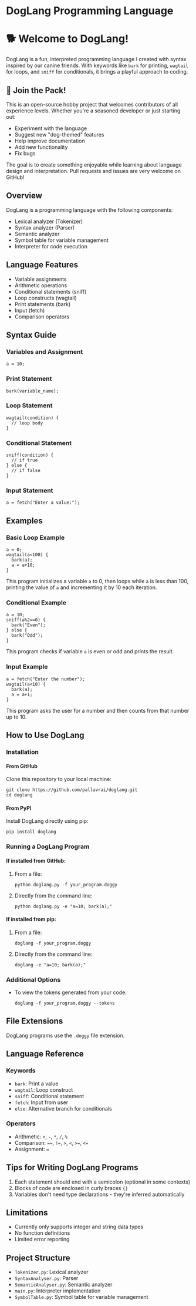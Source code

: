 # DogLang Programming Language

# 🐕 Welcome to DogLang!

DogLang is a fun, interpreted programming language I created with syntax inspired by our canine friends. With keywords like `bark` for printing, `wagtail` for loops, and `sniff` for conditionals, it brings a playful approach to coding.

## 🚀 Join the Pack!

This is an open-source hobby project that welcomes contributors of all experience levels. Whether you're a seasoned developer or just starting out:

- Experiment with the language
- Suggest new "dog-themed" features
- Help improve documentation
- Add new functionality
- Fix bugs

The goal is to create something enjoyable while learning about language design and interpretation. Pull requests and issues are very welcome on GitHub!

## Overview

DogLang is a programming language with the following components:
- Lexical analyzer (Tokenizer)
- Syntax analyzer (Parser)
- Semantic analyzer
- Symbol table for variable management
- Interpreter for code execution

## Language Features

- Variable assignments
- Arithmetic operations
- Conditional statements (sniff)
- Loop constructs (wagtail)
- Print statements (bark)
- Input (fetch)
- Comparison operators

## Syntax Guide

### Variables and Assignment
```
a = 10;
```

### Print Statement
```
bark(variable_name);
```

### Loop Statement
```
wagtail(condition) {
  // loop body
}
```

### Conditional Statement
```
sniff(condition) {
  // if true
} else {
  // if false
}
```

### Input Statement
```
a = fetch("Enter a value:");
```

## Examples

### Basic Loop Example
```
a = 0;
wagtail(a<100) { 
  bark(a);
  a = a+10;
}
```
This program initializes a variable `a` to 0, then loops while `a` is less than 100, printing the value of `a` and incrementing it by 10 each iteration.

### Conditional Example
```
a = 10;
sniff(a%2==0) {
  bark("Even");
} else {
  bark("Odd");
}
```
This program checks if variable `a` is even or odd and prints the result.

### Input Example
```
a = fetch("Enter the number");
wagtail(a<10) {
  bark(a);
  a = a+1;
}
```
This program asks the user for a number and then counts from that number up to 10.

## How to Use DogLang

### Installation

#### From GitHub
Clone this repository to your local machine:
```
git clone https://github.com/pallavrai/doglang.git
cd doglang
```

#### From PyPI
Install DogLang directly using pip:
```
pip install doglang
```

### Running a DogLang Program

#### If installed from GitHub:
1. From a file:
   ```
   python doglang.py -f your_program.doggy
   ```

2. Directly from the command line:
   ```
   python doglang.py -e "a=10; bark(a);"
   ```

#### If installed from pip:
1. From a file:
   ```
   doglang -f your_program.doggy
   ```

2. Directly from the command line:
   ```
   doglang -e "a=10; bark(a);"
   ```

### Additional Options
- To view the tokens generated from your code:
  ```
  doglang -f your_program.doggy --tokens
  ```

## File Extensions
DogLang programs use the `.doggy` file extension.

## Language Reference

### Keywords
- `bark`: Print a value
- `wagtail`: Loop construct
- `sniff`: Conditional statement
- `fetch`: Input from user
- `else`: Alternative branch for conditionals

### Operators
- Arithmetic: `+`, `-`, `*`, `/`, `%`
- Comparison: `==`, `!=`, `>`, `<`, `>=`, `<=`
- Assignment: `=`

## Tips for Writing DogLang Programs
1. Each statement should end with a semicolon (optional in some contexts)
2. Blocks of code are enclosed in curly braces `{}`
3. Variables don't need type declarations - they're inferred automatically

## Limitations
- Currently only supports integer and string data types
- No function definitions
- Limited error reporting

## Project Structure
- `Tokenizer.py`: Lexical analyzer
- `SyntaxAnalyser.py`: Parser
- `SemanticAnalyser.py`: Semantic analyzer
- `main.py`: Interpreter implementation
- `SymbolTable.py`: Symbol table for variable management